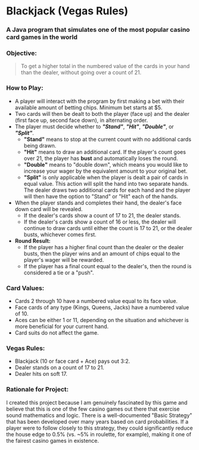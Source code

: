 # Blackjack (Vegas Rules)

### A Java program that simulates one of the most popular casino card games in the world

### **Objective:**

>To get a higher total in the numbered value of the cards in your hand than the dealer, 
without going over a count of 21.

### **How to Play:**

- A player will interact with the program by first making a bet with their available amount of betting chips. Minimum bet starts at $5.
- Two cards will then be dealt to both the player (face up) and the dealer (first face up, second face down), in alternating order.
- The player must decide whether to ***"Stand"***, ***"Hit"***, ***"Double"***, or ***"Split"***.
  - **"Stand"** means to stop at the current count with no additional cards being drawn.
  - **"Hit"** means to draw an additional card. If the player's count goes over 21, the player has **bust** and automatically loses the round. 
  - **"Double"** means to "double down", which means you would like to increase your wager by the equivalent amount to your original bet.
  - **"Split"** is only applicable when the player is dealt a pair of cards in equal value. This action will split the hand into two separate hands. The dealer draws two additional cards for each hand and the player will then have the option to "Stand" or "Hit" each of the hands.
- When the player stands and completes their hand, the dealer's face down card will be revealed.
  - If the dealer's cards show a count of 17 to 21, the dealer stands.
  - If the dealer's cards show a count of 16 or less, the dealer will continue to draw cards until either the count is 17 to 21, or the dealer busts, whichever comes first.
- **Round Result:**
  - If the player has a higher final count than the dealer or the dealer busts, then the player wins and an amount of chips equal to the player's wager will be rewarded.
  - If the player has a final count equal to the dealer's, then the round is considered a tie or a "push".

### **Card Values:**
- Cards 2 through 10 have a numbered value equal to its face value.
- Face cards of any type (Kings, Queens, Jacks) have a numbered value of 10.
- Aces can be either 1 or 11, depending on the situation and whichever is more beneficial for your current hand.
- Card suits do not affect the game.

### **Vegas Rules:**
- Blackjack (10 or face card + Ace) pays out 3:2.
- Dealer stands on a count of 17 to 21.
- Dealer hits on soft 17.

### **Rationale for Project:**
I created this project because I am genuinely fascinated by this game and believe that this is one of the few casino games out there that exercise sound mathematics and logic. There is a well-documented "Basic Strategy" that has been developed over many years based on card probabilities. If a player were to follow closely to this strategy, they could significantly reduce the house edge to 0.5% (vs. ~5% in roulette, for example), making it one of the fairest casino games in existence. 

